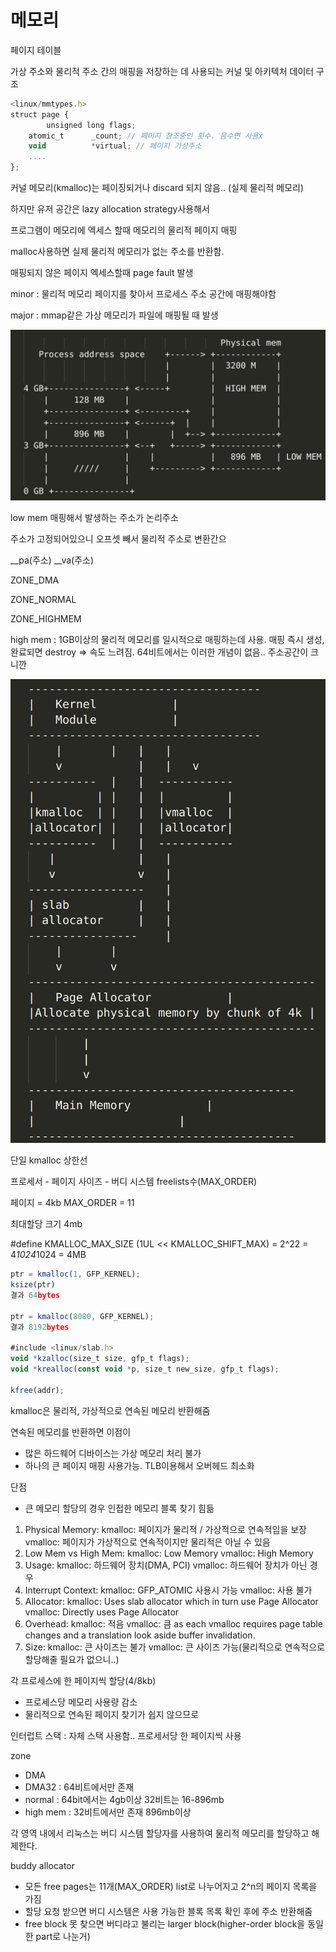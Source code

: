# 메모리

페이지 테이블

가상 주소와 물리적 주소 간의 매핑을 저장하는 데 사용되는 커널 및 아키텍처 데이터 구조

```jsx
<linux/mmtypes.h>
struct page {
        unsigned long flags;
	atomic_t      _count; // 페이지 참조중인 횟수. 음수면 사용x
	void          *virtual; // 페이지 가상주소
	....
};
```

커널 메모리(kmalloc)는 페이징되거나 discard 되지 않음.. (실제 물리적 메모리)

하지만 유저 공간은 lazy allocation strategy사용해서

프로그램이 메모리에 엑세스 할때 메모리의 물리적 페이지 매핑

malloc사용하면 실제 물리적 메모리가 없는 주소를 반환함.

매핑되지 않은 페이지 엑세스할때 page fault 발생

minor : 물리적 메모리 페이지를 찾아서 프로세스 주소 공간에 매핑해야함

major : mmap같은 가상 메모리가 파일에 매핑될 때 발생

![Untitled](%E1%84%86%E1%85%A6%E1%84%86%E1%85%A9%E1%84%85%E1%85%B5%20c139d216125d42848fb8e68830e326f1/Untitled.png)

low mem 매핑해서 발생하는 주소가 논리주소

주소가 고정되어있으니 오프셋 빼서 물리적 주소로 변환간으

 __pa(주소) __va(주소)

ZONE_DMA

ZONE_NORMAL

ZONE_HIGHMEM

high mem : 1GB이상의 물리적 메모리를 일시적으로 매핑하는데 사용. 매핑 즉시 생성, 완료되면 destroy ⇒ 속도 느려짐. 64비트에서는 이러한 개념이 없음.. 주소공간이 크니깐

![Untitled](%E1%84%86%E1%85%A6%E1%84%86%E1%85%A9%E1%84%85%E1%85%B5%20c139d216125d42848fb8e68830e326f1/Untitled%201.png)

단일 kmalloc 상한선

프로세서 - 페이지 사이즈 - 버디 시스템 freelists수(MAX_ORDER)

페이지 = 4kb MAX_ORDER = 11

최대할당 크기 4mb

#define KMALLOC_MAX_SIZE (1UL << KMALLOC_SHIFT_MAX) = 2^22 = 4*1024*1024 = 4MB

```jsx
ptr = kmalloc(1, GFP_KERNEL);
ksize(ptr)
결과 64bytes

ptr = kmalloc(8080, GFP_KERNEL);
결과 8192bytes

#include <linux/slab.h>
void *kzalloc(size_t size, gfp_t flags);
void *krealloc(const void *p, size_t new_size, gfp_t flags);

kfree(addr);
```

kmalloc은 물리적, 가상적으로 연속된 메모리 반환해줌

연속된 메모리를 반환하면 이점이

- 많은 하드웨어 디바이스는 가상 메모리 처리 불가
- 하나의 큰 페이지 매핑 사용가능. TLB이용해서 오버헤드 최소화

단점

- 큰 메모리 할당의 경우 인접한 메모리 블록 찾기 힘듦

1. Physical Memory:
kmalloc: 페이지가 물리적 / 가상적으로 연속적임을 보장
vmalloc: 페이지가 가상적으로 연속적이지만 물리적은 아닐 수 있음
2. Low Mem vs High Mem:
kmalloc: Low Memory
vmalloc: High Memory
3. Usage:
kmalloc: 하드웨어 장치(DMA, PCI)
vmalloc: 하드웨어 장치가 아닌 경우
4. Interrupt Context:
kmalloc: GFP_ATOMIC 사용시 가능
vmalloc: 사용 불가
5. Allocator:
kmalloc: Uses slab allocator which in turn use Page Allocator
vmalloc: Directly uses Page Allocator
6. Overhead:
kmalloc: 적음
vmalloc: 큼 as each vmalloc requires page table changes and a translation look aside buffer invalidation.
7. Size:
kmalloc: 큰 사이즈는 불가
vmalloc: 큰 사이즈 가능(물리적으로 연속적으로 할당해줄 필요가 없으니..)

각 프로세스에 한 페이지씩 할당(4/8kb)

- 프로세스당 메모리 사용량 감소
- 물리적으로 연속된 페이지 찾기가 쉽지 않으므로

인터럽트 스택 : 자체 스택 사용함.. 프로세서당 한 페이지씩 사용

zone

- DMA
- DMA32 : 64비트에서만 존재
- normal : 64bit에서는 4gb이상 32비트는 16-896mb
- high mem : 32비트에서만 존재 896mb이상

각 영역 내에서 리눅스는 버디 시스템 할당자를 사용하여 물리적 메모리를 할당하고 해제한다.

buddy allocator

- 모든 free pages는 11개(MAX_ORDER) list로 나누어지고 2^n의 페이지 목록을 가짐
- 할당 요청 받으면 버디 시스템은 사용 가능한 블록 목록 확인 후에 주소 반환해줌
- free block 못 찾으면 버디라고 불리는 larger block(higher-order block을 동일한 part로 나눈거)